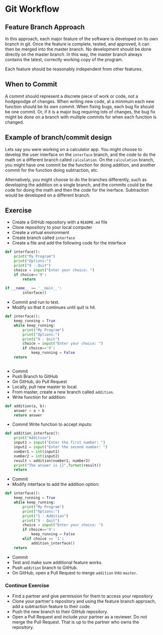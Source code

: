 # Git Workflow
## Feature Branch Approach
In this approach, each major feature of the software is developed on its own
branch in git.  Once the feature is complete, tested, and approved, it can
then be merged into the master branch.  No development should be done directly
on the master branch.  In this way, the master branch always contains the 
latest, correctly working copy of the program.

Each feature should be reasonably independent from other features.

## When to Commit
A commit should represent a discrete piece of work or code, not a hodgepodge
of changes.  When writing new code, at a minimum each new function should be
its own commit.  When fixing bugs, each bug fix should be one commit.  Or, if
it is a major bug requiring lots of changes, the bug fix might be done on a
branch with multiple commits for when each function is changed.  

## Example of branch/commit design
Lets say you were working on a calculator app.  You might choose to develop
the user interface on the `interface` branch, and the code to do the math on 
a different branch called `calculation`.  On the `calculation` branch, you 
might have one commit be the function for doing addition, and another commit
for the function doing subtraction, etc.

Alternatively, you might choose to do the branches differently, such as
developing the addition on a single branch, and the commits could be the code
for doing the math and then the code for the inerface.  Subtraction would be
developed on a different branch.

## Exercise

* Create a GitHub repository with a `README.md` file
* Clone repository to your local computer
* Create a virtual environment
* Create branch called `interface`
* Create a file and add the following code for the interface
```python
def interface():
    print("My Program")
    print("Options:")
    print("9 - Quit")
    choice = input("Enter your choice: ")
    if choice=='9':
        return
   
if __name__ == '__main__':
        interface()
```
* Commit and run to test.
* Modify so that it continues until quit is hit.
```python
def interface():
    keep_running = True
    while keep_running:
        print("My Program")
        print("Options:")
        print("9 - Quit")
        choice = input("Enter your choice: ")
        if choice=='9':
            keep_running = False
    return
   
```
* Commit
* Push Branch to GitHub
* On GitHub, do Pull Request
* Locally, pull new master to local.
* From master, create a new branch called `addition`.
* Write function for addition:
```python
def addition(a, b):
    answer = a + b
    return answer
```
* Commit
Write function to accept inputs:
```python
def addition_interface():
    print("Addition")
    input1 = input("Enter the first number: ")
    input2 = input("Enter the second number: ")
    number1 = int(input1)
    number2 = int(input2)
    result = addition(number1, number2)
    print("The answer is {}".format(result))
    return

```
* Commit
* Modify interface to add the addition option:
```python
def interface():
    keep_running = True
    while keep_running:
        print("My Program")
        print("Options:")
        print("1 - Addition")
        print("9 - Quit")
        choice = input("Enter your choice: ")
        if choice=='9':
            keep_running = False
        elif choice == '1':
            addition_interface()
    return
```
* Commit
* Test and make sure additional feature works.
* Push `addition` branch to GitHub.
* On GitHub, open a Pull Request to merge `addition` into `master`.

### Continue Exercise
* Find a partner and give permission for them to access your repository
* Clone your partner's repository and using the feature branch approach, add
a subtraction feature to their code.
* Push the new branch to their GitHub repository.
* Open a Pull Request and include your partner as a reviewer.  Do not merge
the Pull Request.  That is up to the partner who owns the repository.



